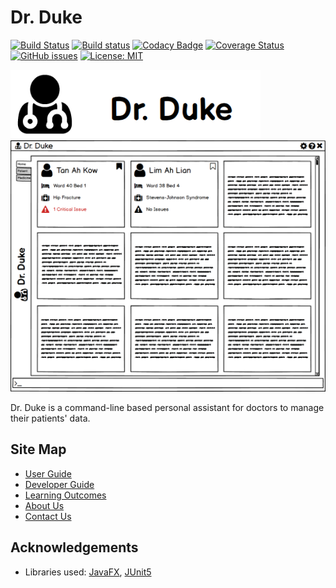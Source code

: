 # Dr. Duke

[![Build Status](https://travis-ci.org/AY1920S1-CS2113-T14-1/main.svg?branch=master)](https://travis-ci.org/AY1920S1-CS2113-T14-1/main)
[![Build status](https://ci.appveyor.com/api/projects/status/p77vjrh7tnnenpcg?svg=true)](https://ci.appveyor.com/project/gowgos5/main)
[![Codacy Badge](https://api.codacy.com/project/badge/Grade/5b8e345cbbcf4fd682c71bca9677f1be)](https://www.codacy.com/manual/gowgos5/main?utm_source=github.com&amp;utm_medium=referral&amp;utm_content=AY1920S1-CS2113-T14-1/main&amp;utm_campaign=Badge_Grade)
[![Coverage Status](https://coveralls.io/repos/github/AY1920S1-CS2113-T14-1/main/badge.svg?branch=master)](https://coveralls.io/github/AY1920S1-CS2113-T14-1/main?branch=master)
[![GitHub issues](https://img.shields.io/github/issues/AY1920S1-CS2113-T14-1/main)](https://github.com/AY1920S1-CS2113-T14-1/main/issues)
[![License: MIT](https://img.shields.io/badge/License-MIT-blue.svg)](https://opensource.org/licenses/MIT)

<img src="docs/images/Logo.png" width=400>
<img src="docs/images/Ui.png" width=600>

Dr. Duke is a command-line based personal assistant for doctors to manage their patients' data.

## Site Map
* [User Guide](docs/UserGuide.adoc)
* [Developer Guide](docs/DeveloperGuide.adoc)
* [Learning Outcomes](docs/LearningOutcomes.adoc)
* [About Us](docs/AboutUs.adoc)
* [Contact Us](docs/ContactUs.adoc)

## Acknowledgements
  * Libraries used: [JavaFX](https://openjfx.io/), [JUnit5](https://github.com/junit-team/junit5)
